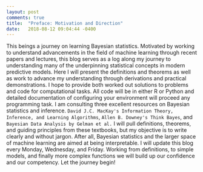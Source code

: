 ```yaml
---
layout: post
comments: true
title:  "Preface: Motivation and Direction"
date:   2018-08-12 09:04:44 -0400
---
```

This beings a journey on learning Bayesian statistics. Motivated by working to understand advancements in the field of machine learning through recent papers and lectures, this blog serves as a log along my journey to understanding many of the underpinning statistical concepts in modern predictive models. Here I will present the definitions and theorems as well as work to advance my understanding through derivations and practical demonstrations. I hope to provide both worked out solutions to problems and code for computational tasks. All code will be in either R or Python and detailed documentation of configuring your environment will proceed any programming task. I am consulting three excellent resources on Bayesian statistics and inference. `David J.C. MacKay's Information Theory, Inference, and Learning Algorithms`, `Allen B. Downey's Think Bayes`, and `Bayesian Data Analysis by Gelman et al.` I will pull definitions, theorems, and guiding principles from these textbooks, but my objective is to write clearly and without jargon. After all, Bayesian statistics and the larger space of machine learning are aimed at being interpretable. I will update this blog every Monday, Wednesday, and Friday. Working from definitions, to simple models, and finally more complex functions we will build up our confidence and our competency. Let the journey begin! 
